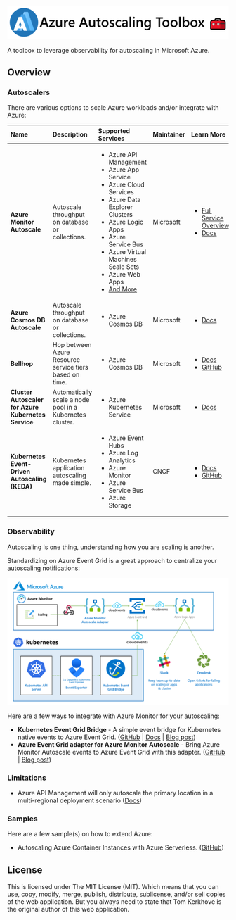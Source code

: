 ![](media/logo/Logo-Round-Full.png)

A toolbox to leverage observability for autoscaling in Microsoft Azure.

## Overview

### Autoscalers

There are various options to scale Azure workloads and/or integrate with Azure:

| Name                                                | Description                                              | Supported Services                                                                                                                                                                                                                                                                                                                                                                 | Maintainer | Learn More                                                                                                                                                                                                                                                      |
| :-------------------------------------------------- | :------------------------------------------------------- | :--------------------------------------------------------------------------------------------------------------------------------------------------------------------------------------------------------------------------------------------------------------------------------------------------------------------------------------------------------------------------------- | :--------- | :-------------------------------------------------------------------------------------------------------------------------------------------------------------------------------------------------------------------------------------------------------------- |
| **Azure Monitor Autoscale**                         | Autoscale throughput on database or collections.         | <ul><li>Azure API Management</li><li>Azure App Service</li><li>Azure Cloud Services</li><li>Azure Data Explorer Clusters</li><li>Azure Logic Apps</li><li>Azure Service Bus</li><li>Azure Virtual Machines Scale Sets</li><li>Azure Web Apps</li><li>[And More](https://docs.microsoft.com/en-us/azure/azure-monitor/autoscale/autoscale-overview#supported-services-for-autoscale)</li></ul> | Microsoft  | <ul><li>[Full Service Overview](https://docs.microsoft.com/en-us/azure/azure-monitor/autoscale/autoscale-overview#supported-services-for-autoscale)</li><li>[Docs](https://docs.microsoft.com/en-us/azure/azure-monitor/autoscale/autoscale-overview)</li></ul> |
| **Azure Cosmos DB Autoscale**                       | Autoscale throughput on database or collections.         | <ul><li>Azure Cosmos DB</li></ul>                                                                                                                                                                                                                                                                                                                                                  | Microsoft  | <ul><li>[Docs](https://docs.microsoft.com/en-us/azure/cosmos-db/provision-throughput-autoscale)</li></ul>                                                                                                                                                       |
| **Bellhop**                                         | Hop between Azure Resource service tiers based on time.  | <ul><li>Azure Cosmos DB</li></ul>                                                                                                                                                                                                                                                                                                                                                  | Microsoft  | <ul><li>[Docs](https://azure.github.io/bellhop)</li><li>[GitHub](https://github.com/Azure/bellhop)</li></ul>                                                                                                                                                    |
| **Cluster Autoscaler for Azure Kubernetes Service** | Automatically scale a node pool in a Kubernetes cluster. | <ul><li>Azure Kubernetes Service</li></ul>                                                                                                                                                                                                                                                                                                                                         | Microsoft  | <ul><li>[Docs](https://docs.microsoft.com/en-us/azure/aks/cluster-autoscaler)</li></ul>                                                                                                                                                                         |
| **Kubernetes Event-Driven Autoscaling (KEDA)**      | Kubernetes application autoscaling made simple.          | <ul><li>Azure Event Hubs</li><li>Azure Log Analytics</li><li>Azure Monitor</li><li>Azure Service Bus</li><li>Azure Storage</li></ul>                                                                                                                                                                                                                                               | CNCF       | <ul><li>[Docs](http://keda.sh/)</li><li>[GitHub](https://github.com/kedacore/keda)</li></ul>                                                                                                                                                                    |

### Observability

Autoscaling is one thing, understanding how you are scaling is another.

Standardizing on Azure Event Grid is a great approach to centralize your autoscaling notifications:

![](media/observability/event-grid-as-autoscaling-hub.png)

Here are a few ways to integrate with Azure Monitor for your autoscaling:

- **Kubernetes Event Grid Bridge** - A simple event bridge for Kubernetes native events to Azure Event Grid. ([GitHub](https://github.com/tomkerkhove/k8s-event-grid-bridge) | [Docs](https://docs.k8s-event-grid-bridge.io/) | [Blog post](https://blog.tomkerkhove.be/2021/01/19/introducing-kubernetes-event-grid-bridge/))
- **Azure Event Grid adapter for Azure Monitor Autoscale** - Bring Azure Monitor Autoscale events to Azure Event Grid with this adapter. ([GitHub](https://github.com/tomkerkhove/azure-monitor-autoscale-to-event-grid-adapter) | [Blog post](https://blog.tomkerkhove.be/2021/02/10/automatically-forwarding-azure-monitor-autoscale-events-to-azure-event-grid/))

### Limitations

- Azure API Management will only autoscale the primary location in a multi-regional deployment scenario ([Docs](https://docs.microsoft.com/en-us/azure/api-management/api-management-howto-autoscale#azure-api-management-autoscale-limitations))

### Samples

Here are a few sample(s) on how to extend Azure:

- Autoscaling Azure Container Instances with Azure Serverless. ([GitHub](https://github.com/tomkerkhove/autoscale-aci-with-azure-serverless))

## License

This is licensed under The MIT License (MIT). Which means that you can use, copy, modify, merge, publish, distribute, sublicense, and/or sell copies of the web application. But you always need to state that Tom Kerkhove is the original author of this web application.

